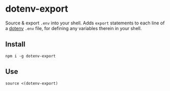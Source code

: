 # dotenv-export

Source & export `.env` into your shell.
Adds `export` statements to each line of a [dotenv] `.env` file, for defining
any variables therein in your shell.

## Install

```
npm i -g dotenv-export
```

## Use

```
source <(dotenv-export)
```

[dotenv]: https://github.com/motdotla/dotenv
